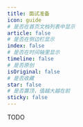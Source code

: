 ```yaml
---
title: 面试准备
icon: guide
# 是否在首页文档列表中显示
article: false
# 是否在侧边栏显示
index: false
# 是否在时间轴里显示
timeline: false
# 是否原创
isOriginal: false
# 是否收藏
star: false
# 是否置顶，值越大越在前
sticky: false
---
```

TODO